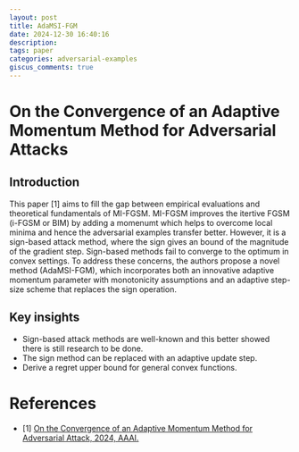 ```yaml
---
layout: post
title: AdaMSI-FGM
date: 2024-12-30 16:40:16
description: 
tags: paper
categories: adversarial-examples
giscus_comments: true
---
```


# On the Convergence of an Adaptive Momentum Method for Adversarial Attacks

## Introduction

This paper [1] aims to fill the gap between empirical evaluations and theoretical fundamentals of MI-FGSM. 
MI-FGSM improves the itertive FGSM (i-FGSM or BIM) by adding a momenumt which helps to overcome local minima and hence the adversarial examples transfer better. 
However, it is a sign-based attack method, where the sign gives an bound of the magnitude of the gradient step. 
Sign-based methods fail to converge to the optimum in convex settings. 
To address these concerns, the authors propose a novel method (AdaMSI-FGM), which incorporates both an innovative adaptive momentum parameter with monotonicity assumptions and an adaptive step-size scheme that replaces the sign operation.

## Key insights

- Sign-based attack methods are well-known and this better showed there is still research to be done.
- The sign method can be replaced with an adaptive update step.
- Derive a regret upper bound for general convex functions.

# References

- [1] [On the Convergence of an Adaptive Momentum Method for Adversarial Attack, 2024, AAAI.](https://ojs.aaai.org/index.php/AAAI/article/view/29323)